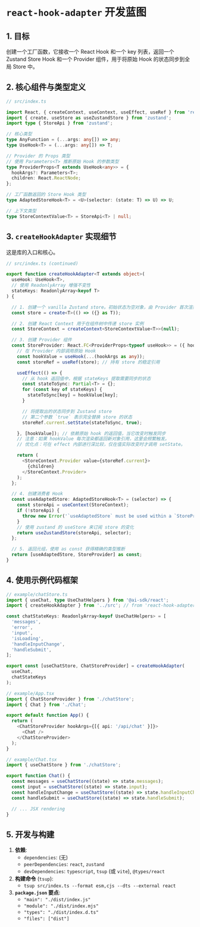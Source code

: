 # **`react-hook-adapter` 开发蓝图**

## 1. 目标

创建一个工厂函数，它接收一个 React Hook 和一个 key 列表，返回一个 Zustand Store Hook 和一个 Provider 组件，用于将原始 Hook 的状态同步到全局 Store 中。

## 2. 核心组件与类型定义

```typescript
// src/index.ts

import React, { createContext, useContext, useEffect, useRef } from 'react';
import { create, useStore as useZustandStore } from 'zustand';
import type { StoreApi } from 'zustand';

// 核心类型
type AnyFunction = (...args: any[]) => any;
type UseHook<T> = (...args: any[]) => T;

// Provider 的 Props 类型
// 使用 Parameters<T> 推断原始 Hook 的参数类型
type ProviderProps<T extends UseHook<any>> = {
  hookArgs?: Parameters<T>;
  children: React.ReactNode;
};

// 工厂函数返回的 Store Hook 类型
type AdaptedStoreHook<T> = <U>(selector: (state: T) => U) => U;

// 上下文类型
type StoreContextValue<T> = StoreApi<T> | null;
```

## 3. `createHookAdapter` 实现细节

这是库的入口和核心。

```typescript
// src/index.ts (continued)

export function createHookAdapter<T extends object>(
  useHook: UseHook<T>,
  // 使用 ReadonlyArray 增强不变性
  stateKeys: ReadonlyArray<keyof T>
) {

  // 1. 创建一个 vanilla Zustand store。初始状态为空对象，由 Provider 首次渲染时填充。
  const store = create<T>(() => ({} as T));

  // 2. 创建 React Context 用于在组件树中传递 store 实例
  const StoreContext = createContext<StoreContextValue<T>>(null);

  // 3. 创建 Provider 组件
  const StoreProvider: React.FC<ProviderProps<typeof useHook>> = ({ hookArgs = [], children }) => {
    // 在 Provider 内部调用原始 Hook
    const hookValue = useHook(...(hookArgs as any));
    const storeRef = useRef(store); // 持有 store 的稳定引用

    useEffect(() => {
      // 从 hook 返回值中，根据 stateKeys 提取需要同步的状态
      const stateToSync: Partial<T> = {};
      for (const key of stateKeys) {
        stateToSync[key] = hookValue[key];
      }

      // 将提取出的状态同步到 Zustand store
      // 第二个参数 `true` 表示完全替换 store 的状态
      storeRef.current.setState(stateToSync, true);

    }, [hookValue]); // 依赖原始 hook 的返回值，当它改变时触发同步
    // 注意：如果 hookValue 每次渲染都返回新对象引用，这里会频繁触发。
    // 优化点：可在 effect 内部进行深比较，仅在值实际改变时才调用 setState。

    return (
      <StoreContext.Provider value={storeRef.current}>
        {children}
      </StoreContext.Provider>
    );
  };

  // 4. 创建消费者 Hook
  const useAdaptedStore: AdaptedStoreHook<T> = (selector) => {
    const storeApi = useContext(StoreContext);
    if (!storeApi) {
      throw new Error('`useAdaptedStore` must be used within a `StoreProvider`.');
    }
    // 使用 zustand 的 useStore 来订阅 store 的变化
    return useZustandStore(storeApi, selector);
  };

  // 5. 返回元组，使用 as const 获得精确的类型推断
  return [useAdaptedStore, StoreProvider] as const;
}
```

## 4. 使用示例代码框架

```typescript
// example/chatStore.ts
import { useChat, type UseChatHelpers } from '@ai-sdk/react';
import { createHookAdapter } from '../src'; // from 'react-hook-adapter'

const chatStateKeys: ReadonlyArray<keyof UseChatHelpers> = [
  'messages',
  'error',
  'input',
  'isLoading',
  'handleInputChange',
  'handleSubmit',
];

export const [useChatStore, ChatStoreProvider] = createHookAdapter(
  useChat,
  chatStateKeys
);

// example/App.tsx
import { ChatStoreProvider } from './chatStore';
import { Chat } from './Chat';

export default function App() {
  return (
    <ChatStoreProvider hookArgs={[{ api: '/api/chat' }]}>
      <Chat />
    </ChatStoreProvider>
  );
}

// example/Chat.tsx
import { useChatStore } from './chatStore';

export function Chat() {
  const messages = useChatStore((state) => state.messages);
  const input = useChatStore((state) => state.input);
  const handleInputChange = useChatStore((state) => state.handleInputChange);
  const handleSubmit = useChatStore((state) => state.handleSubmit);

  // ... JSX rendering
}
```

## 5. 开发与构建

1.  **依赖**:
    *   `dependencies`: (无)
    *   `peerDependencies`: `react`, `zustand`
    *   `devDependencies`: `typescript`, `tsup` (或 `vite`), `@types/react`
2.  **构建命令** (`tsup`):
    *   `tsup src/index.ts --format esm,cjs --dts --external react`
3.  **`package.json` 要点**:
    *   `"main": "./dist/index.js"`
    *   `"module": "./dist/index.mjs"`
    *   `"types": "./dist/index.d.ts"`
    *   `"files": ["dist"]`
